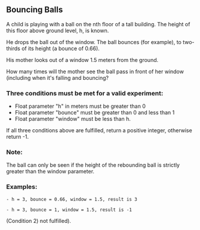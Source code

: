## Bouncing Balls

A child is playing with a ball on the nth floor of a tall building. The height of this floor above ground level, h, is known.

He drops the ball out of the window. The ball bounces (for example), to two-thirds of its height (a bounce of 0.66).

His mother looks out of a window 1.5 meters from the ground.

How many times will the mother see the ball pass in front of her window (including when it's falling and bouncing?

### Three conditions must be met for a valid experiment:

- Float parameter "h" in meters must be greater than 0
- Float parameter "bounce" must be greater than 0 and less than 1
- Float parameter "window" must be less than h.

If all three conditions above are fulfilled, return a positive integer, otherwise return -1.
### Note:

The ball can only be seen if the height of the rebounding ball is strictly greater than the window parameter.
### Examples:

    - h = 3, bounce = 0.66, window = 1.5, result is 3
    
    - h = 3, bounce = 1, window = 1.5, result is -1 

(Condition 2) not fulfilled).

